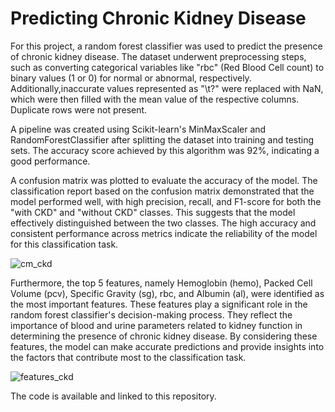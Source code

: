 # Predicting Chronic Kidney Disease
For this project, a random forest classifier was used to predict the presence of chronic kidney disease. The dataset underwent preprocessing steps, such as converting categorical variables like "rbc" (Red Blood Cell count) to binary values (1 or 0) for normal or abnormal, respectively. Additionally,inaccurate values represented as "\t?" were replaced with NaN, which were then filled with the mean value of the respective columns. Duplicate rows were not present.

A pipeline was created using Scikit-learn's MinMaxScaler and RandomForestClassifier after splitting the dataset into training and testing sets. The accuracy score achieved by this algorithm was 92%, indicating a good performance.

A confusion matrix was plotted to evaluate the accuracy of the model. The classification report based on the confusion matrix demonstrated that the model performed well, with high precision, recall, and F1-score for both the "with CKD" and "without CKD" classes. This suggests that the model effectively distinguished between the two classes. The high accuracy and consistent performance across metrics indicate the reliability of the model for this classification task.

![cm_ckd](https://github.com/temmyfioye/predictingchronickidneydisease/assets/26744249/a7bd19e5-b7cb-474b-add2-90595a99b1cc)

Furthermore, the top 5 features, namely Hemoglobin (hemo), Packed Cell Volume (pcv), Specific Gravity (sg), rbc, and Albumin (al), were identified as the most important features. These features play a significant role in the random forest classifier's decision-making process. They reflect the importance of blood and urine parameters related to kidney function in determining the presence of chronic kidney disease. By considering these features, the model can make accurate predictions and provide insights into the factors that contribute most to the classification task.

![features_ckd](https://github.com/temmyfioye/predictingchronickidneydisease/assets/26744249/78d7b117-1dd4-46fc-83ef-4c7321736764)

The code is available and linked to this repository.
